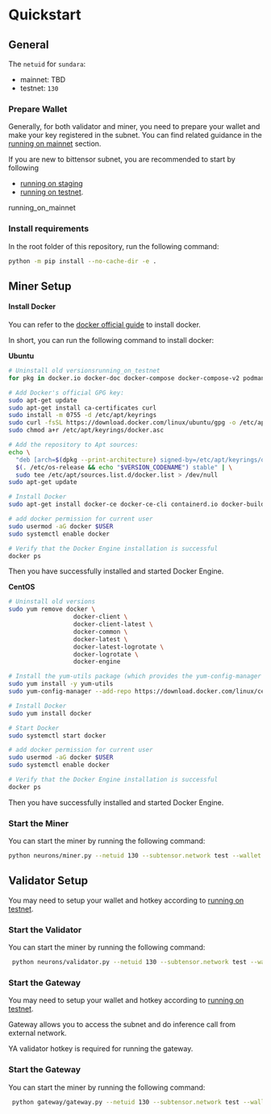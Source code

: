 # Quickstart

## General

The `netuid` for `sundara`:
* mainnet: TBD
* testnet: `130` 


### Prepare Wallet

Generally, for both validator and miner, you need to prepare your wallet and make your key registered in the subnet. You can find related guidance in the [running on mainnet](./running_on_mainnet.md) section.

If you are new to bittensor subnet, you are recommended to start by following
- [running on staging](./running_on_staging.md)
- [running on testnet](./running_on_testnet.md).

running_on_mainnet
### Install requirements

In the root folder of this repository, run the following command:
```bash
python -m pip install --no-cache-dir -e .
```

## Miner Setup

#### Install Docker

You can refer to the [docker official guide](https://docs.docker.com/engine/install/) to install docker.

In short, you can run the following command to install docker:

**Ubuntu**

```bash
# Uninstall old versionsrunning_on_testnet
for pkg in docker.io docker-doc docker-compose docker-compose-v2 podman-docker containerd runc; do sudo apt-get remove $pkg; done

# Add Docker's official GPG key:
sudo apt-get update
sudo apt-get install ca-certificates curl
sudo install -m 0755 -d /etc/apt/keyrings
sudo curl -fsSL https://download.docker.com/linux/ubuntu/gpg -o /etc/apt/keyrings/docker.asc
sudo chmod a+r /etc/apt/keyrings/docker.asc

# Add the repository to Apt sources:
echo \
  "deb [arch=$(dpkg --print-architecture) signed-by=/etc/apt/keyrings/docker.asc] https://download.docker.com/linux/ubuntu \
  $(. /etc/os-release && echo "$VERSION_CODENAME") stable" | \
  sudo tee /etc/apt/sources.list.d/docker.list > /dev/null
sudo apt-get update

# Install Docker
sudo apt-get install docker-ce docker-ce-cli containerd.io docker-buildx-plugin docker-compose-plugin

# add docker permission for current user
sudo usermod -aG docker $USER
sudo systemctl enable docker

# Verify that the Docker Engine installation is successful
docker ps
```
Then you have successfully installed and started Docker Engine.

**CentOS**

```bash
# Uninstall old versions
sudo yum remove docker \
                  docker-client \
                  docker-client-latest \
                  docker-common \
                  docker-latest \
                  docker-latest-logrotate \
                  docker-logrotate \
                  docker-engine

# Install the yum-utils package (which provides the yum-config-manager utility) and set up the repository
sudo yum install -y yum-utils
sudo yum-config-manager --add-repo https://download.docker.com/linux/centos/docker-ce.repo

# Install Docker
sudo yum install docker

# Start Docker
sudo systemctl start docker

# add docker permission for current user
sudo usermod -aG docker $USER
sudo systemctl enable docker

# Verify that the Docker Engine installation is successful
docker ps
```

Then you have successfully installed and started Docker Engine.

### Start the Miner

You can start the miner by running the following command:

```bash
python neurons/miner.py --netuid 130 --subtensor.network test --wallet.name miner --wallet.hotkey default --logging.debug --blacklist.force_validator_permit  --engine.name ollama --engine.models llama2,mistral
```

## Validator Setup

You may need to setup your wallet and hotkey according to [running on testnet](./docs/running_on_testnet.md).

### Start the Validator

You can start the miner by running the following command:

```bash
 python neurons/validator.py --netuid 130 --subtensor.network test --wallet.name miner --wallet.hotkey default --logging.debug

```

### Start the Gateway

You may need to setup your wallet and hotkey according to [running on testnet](./docs/running_on_testnet.md).

Gateway allows you to access the subnet and do inference call from external network.

YA validator hotkey is required for running the gateway.

### Start the Gateway

You can start the miner by running the following command:

```bash
 python gateway/gateway.py --netuid 130 --subtensor.network test --wallet.name validator --wallet.hotkey default --logging.debug 

```